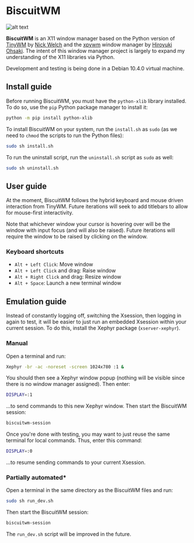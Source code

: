 # BiscuitWM
![alt text](https://csiew.github.io/images/BiscuitWM.png "BiscuitWM desktop")

**BiscuitWM** is an X11 window manager based on the Python version of [TinyWM](https://github.com/mackstann/tinywm) by [Nick Welch](https://github.com/mackstann) and the [xpywm](https://github.com/h-ohsaki/xpywm) window manager by [Hiroyuki Ohsaki](http://www.lsnl.jp/~ohsaki/). The intent of this window manager project is largely to expand my understanding of the X11 libraries via Python.

Development and testing is being done in a Debian 10.4.0 virtual machine.

## Install guide
Before running BiscuitWM, you must have the `python-xlib` library installed. To do so, use the `pip` Python package manager to install it:
```bash
python -m pip install python-xlib
```
To install BiscuitWM on your system, run the `install.sh` as `sudo` (as we need to `chmod` the scripts to run the Python files):
```bash
sudo sh install.sh
```
To run the uninstall script, run the `uninstall.sh` script as `sudo` as well:
```bash
sudo sh uninstall.sh
```

## User guide
At the moment, BiscuitWM follows the hybrid keyboard and mouse driven interaction from TinyWM. Future iterations will seek to add titlebars to allow for mouse-first interactivity.

Note that whichever window your cursor is hovering over will be the window with input focus (and will also be raised). Future iterations will require the window to be raised by clicking on the window.

### Keyboard shortcuts
- `Alt + Left Click`: Move window
- `Alt + Left Click` and drag: Raise window
- `Alt + Right Click` and drag: Resize window
- `Alt + Space`: Launch a new terminal window

## Emulation guide
Instead of constantly logging off, switching the Xsession, then logging in again to test, it will be easier to just run an embedded Xsession within your current session. To do this, install the Xephyr package (`xserver-xephyr`).

### Manual
Open a terminal and run:
```bash
Xephyr -br -ac -noreset -screen 1024x780 :1 &
```
You should then see a Xephyr window popup (nothing will be visible since there is no window manager assigned). Then enter:
```bash
DISPLAY=:1
```
...to send commands to this new Xephyr window.
Then start the BiscuitWM session:
```bash
biscuitwm-session
```

Once you're done with testing, you may want to just reuse the same terminal for local commands. Thus, enter this command:
```bash
DISPLAY=:0
```
...to resume sending commands to your current Xsession.

### Partially automated*
Open a terminal in the same directory as the BiscuitWM files and run:
```bash
sudo sh run_dev.sh
```
Then start the BiscuitWM session:
```bash
biscuitwm-session
```
The `run_dev.sh` script will be improved in the future.
